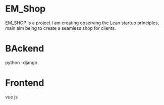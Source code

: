 # EM_Shop

EM_SHOP is a project I am creating observing the Lean startup principles, main aim being to create a seamless shop for clients. 
# BAckend
python -django
# Frontend
vue js